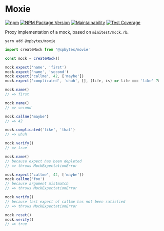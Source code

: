 # Moxie

[![npm](https://github.com/XPBytes/moxie/workflows/npm/badge.svg)](https://github.com/XPBytes/moxie/actions?query=workflow%3Anpm) [![NPM Package Version](https://badge.fury.io/js/@xpbytes%2Fmoxie.svg)](https://npmjs.org/package/@xpbytes/moxie) [![Maintainability](https://api.codeclimate.com/v1/badges/935646b9f014b9f9a983/maintainability)](https://codeclimate.com/github/XPBytes/moxie/maintainability) [![Test Coverage](https://api.codeclimate.com/v1/badges/935646b9f014b9f9a983/test_coverage)](https://codeclimate.com/github/XPBytes/moxie/test_coverage)

Proxy implementation of a mock, based on `minitest/mock.rb`.

```
yarn add @xpbytes/moxie
```

```javascript
import createMock from '@xpbytes/movie'

const mock = createMock()

mock.expect('name', 'first')
mock.expect('name', 'second')
mock.expect('callme', 42, ['maybe'])
mock.expect('complicated', 'uhuh', [], (life, is) => life === 'like' 7& is !== 'this')

mock.name()
// => first

mock.name()
// => second

mock.callme('maybe')
// => 42

mock.complicated('like', 'that')
// => uhuh

mock.verify()
// => true

mock.name()
// because expect has been depleted
// => throws MockExpectationError

mock.expect('callme', 42, ['maybe'])
mock.callme('foo')
// because argument mistmatch
// => throws MockExpectationError

mock.verify()
// because last expect of callme has not been satisfied
// => throws MockExpectationError

mock.reset()
mock.verify()
// => true
```
